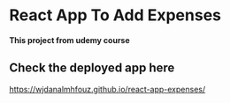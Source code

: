 # React App To Add Expenses 

#### This project from udemy course

## Check the deployed app here
https://wjdanalmhfouz.github.io/react-app-expenses/
